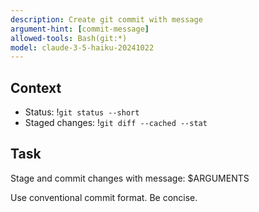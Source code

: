 ```yaml
---
description: Create git commit with message
argument-hint: [commit-message]
allowed-tools: Bash(git:*)
model: claude-3-5-haiku-20241022
---
```


## Context

- Status: !`git status --short`
- Staged changes: !`git diff --cached --stat`

## Task

Stage and commit changes with message: $ARGUMENTS

Use conventional commit format. Be concise.
